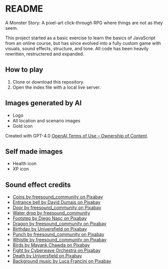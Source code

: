 # README
A Monster Story: A pixel-art click-through RPG where things are not as they seem.

This project started as a basic exercise to learn the basics of JavaScript from an online course, but has since evolved into a fully custom game with visuals, sound effects, structure, and tone. All code has been heavily rewritten, restructered and expanded. 

## How to play
1. Clone or download this repository. 
2. Open the index file with a local live server.

## Images generated by AI
- Logo
- All location and scenario images
- Gold icon

Created with GPT-4.0 [OpenAI Terms of Use – Ownership of Content](https://openai.com/policies/terms-of-use#ownership).

## Self made images

- Health icon
- XP icon

## Sound effect credits

- [Coins by freesound_community on Pixabay](https://pixabay.com/users/freesound_community-46691455/?utm_source=link-attribution&utm_medium=referral&utm_campaign=music&utm_content=36030) 
- [Entrance bell by David Dumais on Pixabay](https://pixabay.com/users/daviddumaisaudio-41768500/?utm_source=link-attribution&utm_medium=referral&utm_campaign=music&utm_content=188054) 
- [Door by freesound_community on Pixabay](https://pixabay.com/users/freesound_community-46691455/?utm_source=link-attribution&utm_medium=referral&utm_campaign=music&utm_content=79921)
- [Water drop by freesound_community](https://pixabay.com/users/freesound_community-46691455/?utm_source=link-attribution&utm_medium=referral&utm_campaign=music&utm_content=84577)
- [Footstep by Diego Nasc on Pixabay](https://pixabay.com/users/data_pion-49620193/?utm_source=link-attribution&utm_medium=referral&utm_campaign=music&utm_content=323053)
- [Dragon by freesound_community on Pixabay](https://pixabay.com/users/freesound_community-46691455/?utm_source=link-attribution&utm_medium=referral&utm_campaign=music&utm_content=100480)
- [Birthday by Universfield on Pixabay](https://pixabay.com/users/universfield-28281460/?utm_source=link-attribution&utm_medium=referral&utm_campaign=music&utm_content=250238)
- [Punch by freesound_community on Pixabay](https://pixabay.com//?utm_source=link-attribution&utm_medium=referral&utm_campaign=music&utm_content=37333)
- [Whistle by freesound_community on Pixabay](https://pixabay.com//?utm_source=link-attribution&utm_medium=referral&utm_campaign=music&utm_content=41861)
- [Birds by Mayank Chawda on Pixabay](https://pixabay.com/sound-effects//?utm_source=link-attribution&utm_medium=referral&utm_campaign=music&utm_content=333912)
- [Fight by Cyberwave Orchestra on Pixabay](https://pixabay.com//?utm_source=link-attribution&utm_medium=referral&utm_campaign=music&utm_content=339823)
- [Death by Universfield on Pixabay](https://pixabay.com/sound-effects//?utm_source=link-attribution&utm_medium=referral&utm_campaign=music&utm_content=352062)
- [Background music by Luca Francini on Pixabay](https://pixabay.com//?utm_source=link-attribution&utm_medium=referral&utm_campaign=music&utm_content=196571)
